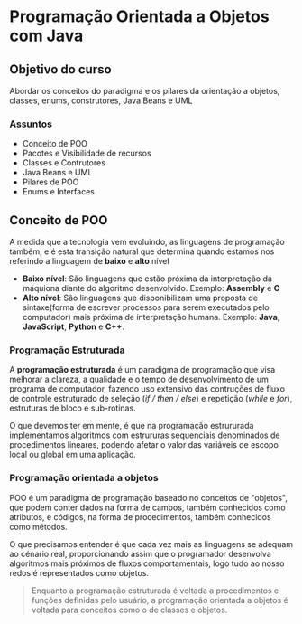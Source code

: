 # Programação Orientada a Objetos com Java

## Objetivo do curso
Abordar os conceitos do paradigma e os pilares da orientação a objetos, classes, enums, construtores, Java Beans e UML

### Assuntos
* Conceito de POO
* Pacotes e Visibilidade de recursos
* Classes e Contrutores
* Java Beans e UML
* Pilares de POO
* Enums e Interfaces

## Conceito de POO
A medida que a tecnologia vem evoluindo, as linguagens de programação também, e é esta transição natural que determina quando estamos nos referindo a linguagem de **baixo** e **alto** nível

* **Baixo nível**: São linguagens que estão próxima da interpretação da máquiona diante do algoritmo desenvolvido. Exemplo: **Assembly** e **C**
* **Alto nível**: São linguagens que disponibilizam uma proposta de sintaxe(forma de escrever processos para serem executados pelo computador) mais próxima de interpretação humana. Exemplo: **Java**, **JavaScript**, **Python** e **C++**.

### Programação Estruturada
A **programação estruturada** é um paradigma de programação que visa melhorar a clareza, a qualidade e o tempo de desenvolvimento de um programa de computador, fazendo uso extensivo das contruções de fluxo de controle estruturado de seleção (*if / then / else*) e repetição (*while* e *for*), estruturas de bloco e sub-rotinas.

O que devemos ter em mente, é que na programação estrururada implementamos algoritmos com estrururas sequenciais denominados de procedimentos lineares, podendo afetar o valor das variáveis de escopo local ou global em uma aplicação.

### Programação orientada a objetos
POO é um paradigma de programação baseado no conceitos de "objetos", que podem conter dados na forma de campos, também conhecidos como atributos, e códigos, na forma de procedimentos, também conhecidos como métodos.

O que precisamos entender é que cada vez mais as linguagens se adequam ao cénario real, proporcionando assim que o programador desenvolva algoritmos mais próximos de fluxos comportamentais, logo tudo ao nosso redos é representados como objetos.

> Enquanto a programação estruturada é voltada a procedimentos e funções definidas pelo usuário, a programação orientada a objetos é voltada para conceitos como o de classes e objetos.

